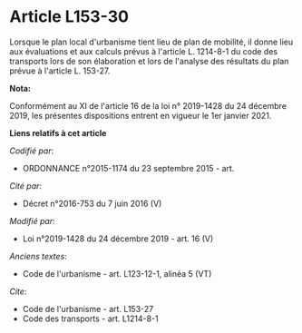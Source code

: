 # Article L153-30

Lorsque le plan local d'urbanisme tient lieu de   plan de mobilité, il donne lieu aux évaluations et aux calculs prévus à
l'article L. 1214-8-1 du code des transports lors de son élaboration et lors de l'analyse des résultats du plan prévue à
l'article L. 153-27.

**Nota:**

Conformément au XI de l'article 16 de la loi n° 2019-1428 du 24 décembre 2019, les présentes dispositions entrent en vigueur
le 1er janvier 2021.

**Liens relatifs à cet article**

_Codifié par_:

  - ORDONNANCE n°2015-1174 du 23 septembre 2015 - art.

_Cité par_:

  - Décret n°2016-753 du 7 juin 2016 (V)

_Modifié par_:

  - Loi n°2019-1428 du 24 décembre 2019 - art. 16 (V)

_Anciens textes_:

  - Code de l'urbanisme - art. L123-12-1, alinéa 5  (VT)

_Cite_:

  - Code de l'urbanisme - art. L153-27
  - Code des transports - art. L1214-8-1
